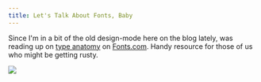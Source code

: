 ```yaml
---
title: Let's Talk About Fonts, Baby
---
```


Since I'm in a bit of the old design-mode here on the blog lately, was reading up on 
[type anatomy](https://www.fonts.com/content/learning/fontology/level-1/type-anatomy/anatomy) on [Fonts.com](https://www.fonts.com). Handy resource for those of us who might be getting rusty.

![](https://cdncms.fonts.net/images/1dc57858bb6b3569/fontology_anatomy.gif)